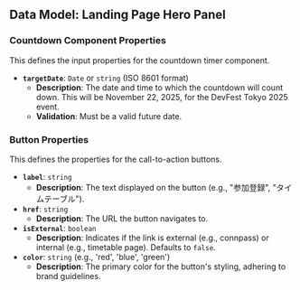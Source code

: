 ## Data Model: Landing Page Hero Panel

### Countdown Component Properties

This defines the input properties for the countdown timer component.

- **`targetDate`**: `Date` or `string` (ISO 8601 format)
  - **Description**: The date and time to which the countdown will count down. This will be November 22, 2025, for the DevFest Tokyo 2025 event.
  - **Validation**: Must be a valid future date.

### Button Properties

This defines the properties for the call-to-action buttons.

- **`label`**: `string`
  - **Description**: The text displayed on the button (e.g., "参加登録", "タイムテーブル").
- **`href`**: `string`
  - **Description**: The URL the button navigates to.
- **`isExternal`**: `boolean`
  - **Description**: Indicates if the link is external (e.g., connpass) or internal (e.g., timetable page). Defaults to `false`.
- **`color`**: `string` (e.g., 'red', 'blue', 'green')
  - **Description**: The primary color for the button's styling, adhering to brand guidelines.
